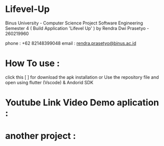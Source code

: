 # Lifevel-Up
Binus University - Computer Science
Project Software Engineering Semester 4 ( Build Application  'Lifevel Up' ) 
by Rendra Dwi Prasetyo - 260219960 

phone : +62 82148399048 
email : rendra.prasetyo@binus.ac.id

# How To use :
click this [ ] for download the apk installation
or
Use the repository file and open using flutter (Vscode) & Andorid SDK

# Youtube Link Video Demo aplication :


# another project :
